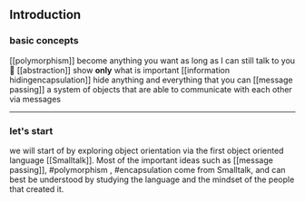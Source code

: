 ## Introduction

### basic concepts
[[polymorphism]] become anything you want as long as I can still talk to you 💬
[[abstraction]] show **only** what is important
[[information hidingencapsulation]] hide anything and everything that you can
[[message passing]] a system of objects that are able to communicate with each other via messages

---

### let's start

we will start of by exploring object orientation via the first object oriented language
[[Smalltalk]]. Most of the important ideas such as [[message passing]], #polymorphism , #encapsulation come from Smalltalk, and can best be understood by studying the language and the mindset of the people that created it.

